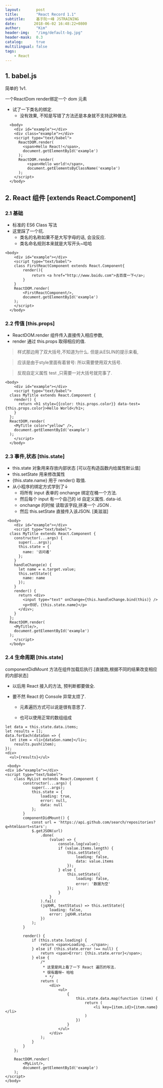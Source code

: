 ```yaml
---
layout:       post
title:        "React Record 1.1"
subtitle:     基于阮一峰 JSTRAINING
date:        2018-06-02 16:48:22+0800
author:       "Kim"
header-img:   "/img/default-bg.jpg"
header-mask:  0.3
catalog:      true
multilingual: false
tags:
    - React
---
```



<h2 id="1">1. babel.js</h2>

简单的 1v1.

一个ReactDom render绑定一个 dom 元素

 -  试了一下类名的绑定.
	 - 没有效果,  不知是写错了方法还是本身就不支持这种做法.

``` less
  <body>
    <div id="example"></div>
    <div class="example"></div>
    <script type="text/babel">
      ReactDOM.render(
        <span>Hello React!</span>,
        document.getElementById('example')
      );
      ReactDOM.render(
          <span>Hello world!</span>,
          document.getElementsByClassName('example')
      );
    </script>
  </body>
```

<h2 id="2">2. React 组件 [extends React.Component]</h2>

<h3 id="2.1">2.1 基础</h3>

 -  标准的 ES6 Class 写法
 -  这里踩了一个坑.
	 -  类名的名称如果不是大写字母的话, 会没反应.
	 -   类名命名规则本来就是大写开头~哈哈

``` less
<body>
    <div id="example"></div>
    <script type="text/babel">
    class FirstReactComponent extends React.Component{
        render(){
            return <a href="http://www.baidu.com">去百度一下</a>;
        }
    }
    ReactDOM.render(
        <FirstReactComponent/>,
        document.getElementById('example')
    );
    </script>
  </body>
```

<h3 id="2.2">2.2 传值 [this.props]</h3>

 -  ReactDOM.render 组件传入直接传入相应参数,
 -  render 通过 this.props 取得相应的值.

> 样式那边用了双大括号,不知道为什么. 但是从ESLIN的提示来看,

> 应该是由于style里面有着冒号: 所以需要使用双大括号.

> 反观自定义属性 test  ,只需要一对大括号就完事了.

``` less
<body>
    <div id="example"></div>
    <script type="text/babel">
  class MyTitle extends React.Component {
    render() {
      return <h1 style={{color: this.props.color}} data-test={this.props.color}>Hello World</h1>;
    }
  };
  ReactDOM.render(
    <MyTitle color="yellow" />,
    document.getElementById('example')
  );
    </script>
  </body>
```

<h3 id="2.3">2.3 事件,状态 [this.state]</h3>

 -  this.state 对象用来存放内部状态 [可以在构造函数内给属性默认值]
 -  this.setState 用来修改属性
 -  {this.state.name} 用于 render() 取值.
 -  从小程序的绑定方式学到了↓
	 -  将所有 input 表单的 onchange 绑定在桶一个方法.
	 -  然后每个 input 有一个自己的 id 自定义属性. data-id.
	 -  onchange 的时候 读取该字段,拼凑一个 JSON .
	 -  然后 this.setState 直接传入该JSON. [美滋滋]

``` less
 <body>
    <div id="example"></div>
    <script type="text/babel">
  class MyTitle extends React.Component {
    constructor(...args) {
      super(...args);
      this.state = {
        name: '访问者'
      };
    }
    handleChange(e) {
      let name = e.target.value;
      this.setState({
        name: name
      });
    }
    render() {
      return <div>
        <input type="text" onChange={this.handleChange.bind(this)} />
        <p>你好，{this.state.name}</p>
      </div>;
    }
  };
  ReactDOM.render(
    <MyTitle/>,
    document.getElementById('example')
  );
    </script>
  </body>
```

<h3 id="2.4">2.4 生命周期 [this.state]</h3>

componentDidMount 方法在组件加载后执行.[直接跑,根据不同的结果改变相应的内部状态]

 -  以后用 React 接入的方法, 预判断都要做全.

 -  要不然 React 的 Console 异常太烦了.

	 -  元素遍历方式可以说是很有意思了.

	 -  也可以使用正常的数组组成

``` less
let data = this.state.data.items;
let results = [];
data.forEach(dataSon => {
  let item = <li>{dataSon.name}</li>;
    results.push(item);
});
<div>
  <ul>{results}</ul>
```

``` less
 <body>
<div id="example"></div>
<script type="text/babel">
    class MyList extends React.Component {
        constructor(...args) {
            super(...args);
            this.state = {
                loading: true,
                error: null,
                data: null
            };
        }
        componentDidMount() {
            const url = 'https://api.github.com/search/repositories?q=html&sort=stars';
            $.getJSON(url)
                .done(
                    (value) => {
                        console.log(value);
                        if (value.items.length) {
                            this.setState({
                                loading: false,
                                data: value.items
                            });
                        } else {
                            this.setState({
                                loading: false,
                                error: '数据为空'
                            });
                        }
                    }
                ).fail(
                (jqXHR, textStatus) => this.setState({
                    loading: false,
                    error: jqXHR.status
                })
            );
        }

        render() {
            if (this.state.loading) {
                return <span>Loading...</span>;
            } else if (this.state.error !== null) {
                return <span>Error: {this.state.error}</span>;
            } else {
                /*
                 * 这里是网上看了一下 React 遍历的写法.
                 * 很有趣呀~ 哈哈
                  * */
                return (
                    <div>
                        <ul>
                            {
                                this.state.data.map(function (item) {
                                    return (
                                        <li key={item.id}>{item.name}</li>
                                    )
                                })
                            }
                        </ul>
                    </div>
                );
            }
        }
    };

    ReactDOM.render(
        <MyList/>,
        document.getElementById('example')
    );
</script>
</body>
```

